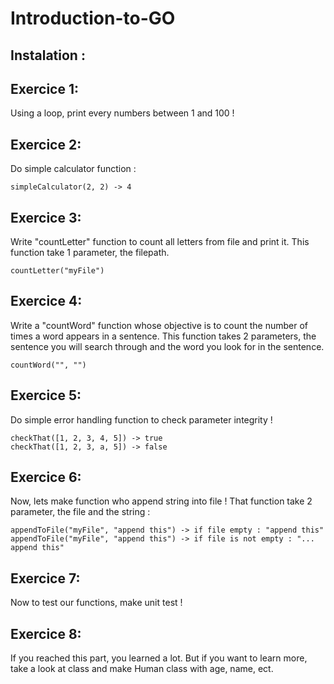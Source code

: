 # Introduction-to-GO

## Instalation :


## Exercice 1:

Using a loop, print every numbers between 1 and 100 !

## Exercice 2:

Do simple calculator function :

```
simpleCalculator(2, 2) -> 4
```

## Exercice 3:

Write "countLetter" function to count all letters from file and print it. This function take 1 parameter, the filepath.

```
countLetter("myFile")
```

## Exercice 4:

Write a "countWord" function whose objective is to count the number of times a word appears in a sentence. This function takes 2 parameters, the sentence you will search through and the word you look for in the sentence.

```
countWord("", "")
```

## Exercice 5:

Do simple error handling function to check parameter integrity !

```
checkThat([1, 2, 3, 4, 5]) -> true
checkThat([1, 2, 3, a, 5]) -> false
```

## Exercice 6:

Now, lets make function who append string into file ! That function take 2 parameter, the file and the string :
```
appendToFile("myFile", "append this") -> if file empty : "append this"
appendToFile("myFile", "append this") -> if file is not empty : "... append this"
```

## Exercice 7:

Now to test our functions, make unit test !

## Exercice 8:

If you reached this part, you learned a lot. But if you want to learn more, take a look at class and make Human class with age, name, ect.
